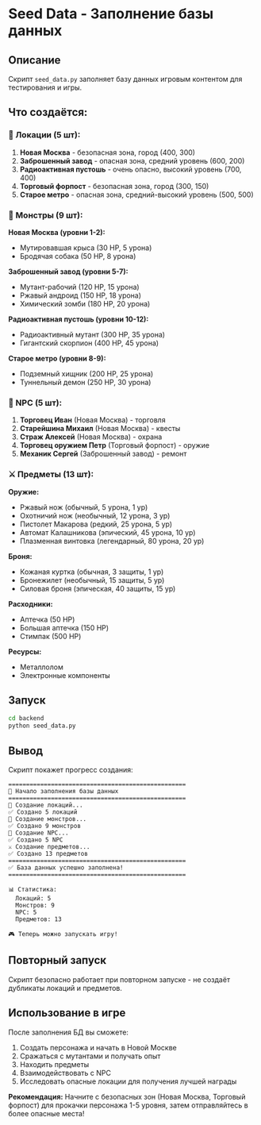 # Seed Data - Заполнение базы данных

## Описание

Скрипт `seed_data.py` заполняет базу данных игровым контентом для тестирования и игры.

## Что создаётся:

### 📍 Локации (5 шт):
1. **Новая Москва** - безопасная зона, город (400, 300)
2. **Заброшенный завод** - опасная зона, средний уровень (600, 200)
3. **Радиоактивная пустошь** - очень опасно, высокий уровень (700, 400)
4. **Торговый форпост** - безопасная зона, город (300, 150)
5. **Старое метро** - опасная зона, средний-высокий уровень (500, 500)

### 👹 Монстры (9 шт):

**Новая Москва (уровни 1-2):**
- Мутировавшая крыса (30 HP, 5 урона)
- Бродячая собака (50 HP, 8 урона)

**Заброшенный завод (уровни 5-7):**
- Мутант-рабочий (120 HP, 15 урона)
- Ржавый андроид (150 HP, 18 урона)
- Химический зомби (180 HP, 20 урона)

**Радиоактивная пустошь (уровни 10-12):**
- Радиоактивный мутант (300 HP, 35 урона)
- Гигантский скорпион (400 HP, 45 урона)

**Старое метро (уровни 8-9):**
- Подземный хищник (200 HP, 25 урона)
- Туннельный демон (250 HP, 30 урона)

### 🧙 NPC (5 шт):
1. **Торговец Иван** (Новая Москва) - торговля
2. **Старейшина Михаил** (Новая Москва) - квесты
3. **Страж Алексей** (Новая Москва) - охрана
4. **Торговец оружием Петр** (Торговый форпост) - оружие
5. **Механик Сергей** (Заброшенный завод) - ремонт

### ⚔️ Предметы (13 шт):

**Оружие:**
- Ржавый нож (обычный, 5 урона, 1 ур)
- Охотничий нож (необычный, 12 урона, 3 ур)
- Пистолет Макарова (редкий, 25 урона, 5 ур)
- Автомат Калашникова (эпический, 45 урона, 10 ур)
- Плазменная винтовка (легендарный, 80 урона, 20 ур)

**Броня:**
- Кожаная куртка (обычная, 3 защиты, 1 ур)
- Бронежилет (необычный, 15 защиты, 5 ур)
- Силовая броня (эпическая, 40 защиты, 15 ур)

**Расходники:**
- Аптечка (50 HP)
- Большая аптечка (150 HP)
- Стимпак (500 HP)

**Ресурсы:**
- Металлолом
- Электронные компоненты

## Запуск

```bash
cd backend
python seed_data.py
```

## Вывод

Скрипт покажет прогресс создания:
```
==================================================
🌱 Начало заполнения базы данных
==================================================
📍 Создание локаций...
✅ Создано 5 локаций
👹 Создание монстров...
✅ Создано 9 монстров
🧙 Создание NPC...
✅ Создано 5 NPC
⚔️ Создание предметов...
✅ Создано 13 предметов
==================================================
✅ База данных успешно заполнена!
==================================================

📊 Статистика:
  Локаций: 5
  Монстров: 9
  NPC: 5
  Предметов: 13

🎮 Теперь можно запускать игру!
```

## Повторный запуск

Скрипт безопасно работает при повторном запуске - не создаёт дубликаты локаций и предметов.

## Использование в игре

После заполнения БД вы сможете:
1. Создать персонажа и начать в Новой Москве
2. Сражаться с мутантами и получать опыт
3. Находить предметы
4. Взаимодействовать с NPC
5. Исследовать опасные локации для получения лучшей награды

**Рекомендация:** Начните с безопасных зон (Новая Москва, Торговый форпост) для прокачки персонажа 1-5 уровня, затем отправляйтесь в более опасные места!
